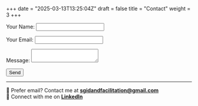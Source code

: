 +++
date = "2025-03-13T13:25:04Z"
draft = false
title = "Contact"
weight = 3
+++

<form name="contact" method="POST" data-netlify="true">
  <p>
    <label>Your Name: <input type="text" name="name" required /></label>
  </p>
  <p>
    <label>Your Email: <input type="email" name="email" required /></label>
  </p>
  <p>
    <label>Message: <textarea name="message" required></textarea></label>
  </p>
  <p>
    <button type="submit">Send</button>
  </p>
</form>

---

📧 Prefer email? Contact me at **[sgidandfacilitation@gmail.com](mailto:sgidandfacilitation@gmail.com)**  
🔗 Connect with me on **[LinkedIn](https://www.linkedin.com/in/stuart-gibson-97a20278/)**  

